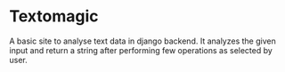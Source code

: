 # Textomagic
A basic site to analyse text data in django backend. It analyzes the given input and return a string after performing few operations as selected by user.
